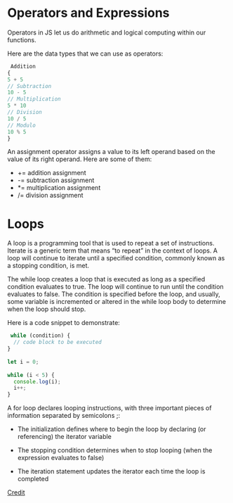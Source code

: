 # Operators and Expressions

Operators in JS let us do arithmetic and logical computing within our functions.

Here are the data types that we can use as operators:

```.js
 Addition
{
5 + 5
// Subtraction
10 - 5
// Multiplication
5 * 10
// Division
10 / 5
// Modulo
10 % 5
}
```

An assignment operator assigns a value to its left operand based on the value of its right operand. Here are some of them:

*   += addition assignment
*  -= subtraction assignment
*   *= multiplication assignment
*   /= division assignment

# Loops

A loop is a programming tool that is used to repeat a set of instructions. Iterate is a generic term that means “to repeat” in the context of loops. A loop will continue to iterate until a specified condition, commonly known as a stopping condition, is met.

The while loop creates a loop that is executed as long as a specified condition evaluates to true. The loop will continue to run until the condition evaluates to false. The condition is specified before the loop, and usually, some variable is incremented or altered in the while loop body to determine when the loop should stop.

Here is a code snippet to demonstrate: 

```.js
 while (condition) {
  // code block to be executed
}
 
let i = 0;
 
while (i < 5) {        
  console.log(i);
  i++;
}
```
A for loop declares looping instructions, with three important pieces of information separated by semicolons ;:

- The initialization defines where to begin the loop by declaring (or referencing) the 
iterator variable

- The stopping condition determines when to stop looping (when the expression evaluates to false)

- The iteration statement updates the iterator each time the loop is completed

[Credit](https://www.codecademy.com/learn/introduction-to-javascript/modules/learn-javascript-loops/cheatsheet)